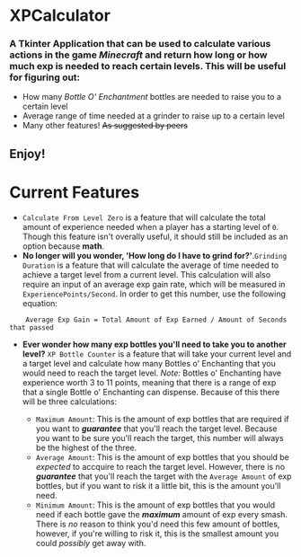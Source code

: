 # XPCalculator

### A Tkinter Application that can be used to calculate various actions in the game *Minecraft* and return how long or how much exp is needed to reach certain levels. This will be useful for figuring out:

- How many *Bottle O' Enchantment* bottles are needed to raise you to a certain level
- Average range of time needed at a grinder to raise up to a certain level
- Many other features! ~~As suggested by peers~~

## Enjoy!

# Current Features

- `Calculate From Level Zero` is a feature that will calculate the total amount of experience needed when a player has a starting level of `0`. Though this feature isn't overally useful, it should still be included as an option because **math**.
- **No longer will you wonder, 'How long do I have to grind for?'**.`Grinding Duration` is a feature that will calculate the average of time needed to achieve a target level from a current level. This calculation will also require an input of an average exp gain rate, which will be measured in `ExperiencePoints/Second`. In order to get this number, use the following equation:
```
    Average Exp Gain = Total Amount of Exp Earned / Amount of Seconds that passed
```
- **Ever wonder how many exp bottles you'll need to take you to another level?** `XP Bottle Counter` is a feature that will take your current level and a target level and calculate how many Bottles o' Enchanting that you would need to reach the target level. *Note:* Bottles o' Enchanting have experience worth 3 to 11 points, meaning that there is a range of exp that a single Bottle o' Enchanting can dispense. Because of this there will be three calculations:

    - `Maximum Amount`: This is the amount of exp bottles that are required if you want to ***guarantee*** that you'll reach the target level. Because you want to be sure you'll reach the target, this number will always be the highest of the three.
    - `Average Amount`: This is the amount of exp bottles that you should be *expected* to accquire to reach the target level. However, there is no ***guarantee*** that you'll reach the target with the `Average Amount` of exp bottles, but if you want to risk it a little bit, this is the amount you'll need. 
    - `Minimum Amount`: This is the amount of exp bottles that you would need if each bottle gave the ***maximum*** amount of exp every smash. There is *no* reason to think you'd need this few amount of bottles, however, if you're willing to risk it, this is the smallest amount you could *possibly* get away with.


